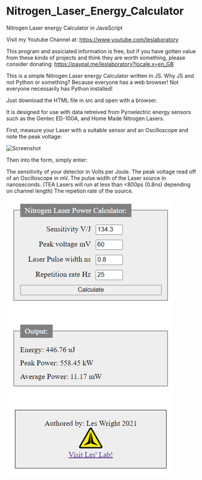 # Nitrogen_Laser_Energy_Calculator
Nitrogen Laser energy Calculator in JavaScript

Visit my Youtube Channel at: https://www.youtube.com/leslaboratory

This program and assiciated information is free, but if you have gotten value from these kinds of projects and think they are worth something, please consider donating: https://paypal.me/leslaboratory?locale.x=en_GB

This is a simple Nitrogen Laser energy Calculator written in JS. 
Why JS and not Python or something? Because everyone has a web browser! Not everyone necessarily has Python installed!

Just download the HTML file in src and open with a browser.

It is designed for use with data retreived from Pyroelectric energy sensors such  as the Gentec ED-100A, and Home Made Nitrogen Lasers.

First, measure your Laser with a suitable sensor and an Oscilloscope and note the peak voltage:

![Screenshot](scope.png)

Then into the form, simply enter:

The sensitivity of your detector in Volts per Joule. 
The peak voltage read off of an Oscilloscope in mV.
The pulse width of the Laser source in nanoseconds. (TEA Lasers will run at less than <800ps (0.8ns) depending on channel length)
The repetion rate of the source.


![Screenshot](screenshot-app.png)


